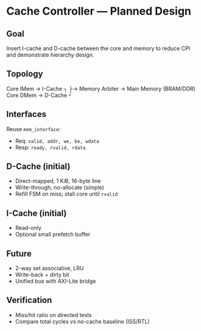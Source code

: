 # Cache Controller — Planned Design

## Goal
Insert I-cache and D-cache between the core and memory to reduce CPI and demonstrate hierarchy design.

## Topology
Core IMem → I-Cache ┐
├→ Memory Arbiter → Main Memory (BRAM/DDR)
Core DMem → D-Cache ┘

## Interfaces
Reuse `mem_interface`:
- Req: `valid, addr, we, be, wdata`
- Resp: `ready, rvalid, rdata`

## D-Cache (initial)
- Direct-mapped, 1 KiB, 16-byte line
- Write-through, no-allocate (simple)
- Refill FSM on miss; stall core until `rvalid`

## I-Cache (initial)
- Read-only
- Optional small prefetch buffer

## Future
- 2-way set associative, LRU
- Write-back + dirty bit
- Unified bus with AXI-Lite bridge

## Verification
- Miss/hit ratio on directed tests
- Compare total cycles vs no-cache baseline (ISS/RTL)
